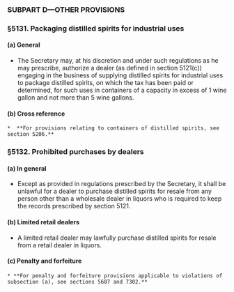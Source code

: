 ### SUBPART D—OTHER PROVISIONS

### §5131. Packaging distilled spirits for industrial uses
#### (a) General
* The Secretary may, at his discretion and under such regulations as he may prescribe, authorize a dealer (as defined in section 5121(c)) engaging in the business of supplying distilled spirits for industrial uses to package distilled spirits, on which the tax has been paid or determined, for such uses in containers of a capacity in excess of 1 wine gallon and not more than 5 wine gallons.

#### (b) Cross reference
    *  **For provisions relating to containers of distilled spirits, see section 5206.**

### §5132. Prohibited purchases by dealers
#### (a) In general
* Except as provided in regulations prescribed by the Secretary, it shall be unlawful for a dealer to purchase distilled spirits for resale from any person other than a wholesale dealer in liquors who is required to keep the records prescribed by section 5121.

#### (b) Limited retail dealers
* A limited retail dealer may lawfully purchase distilled spirits for resale from a retail dealer in liquors.

#### (c) Penalty and forfeiture
    * **For penalty and forfeiture provisions applicable to violations of subsection (a), see sections 5687 and 7302.**